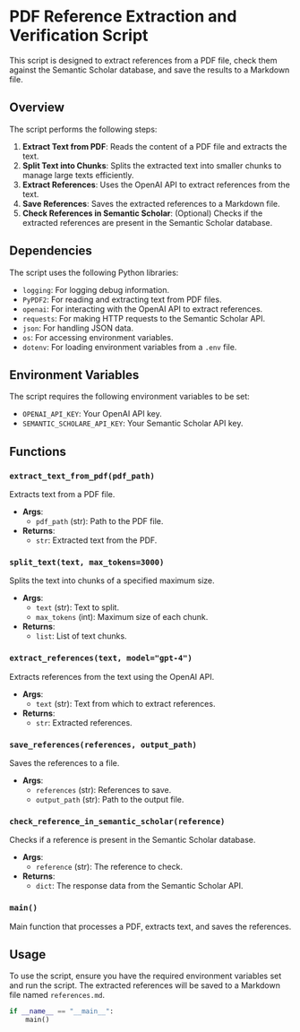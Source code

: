 # PDF Reference Extraction and Verification Script

This script is designed to extract references from a PDF file, check them against the Semantic Scholar database, and save the results to a Markdown file.

## Overview

The script performs the following steps:

1. **Extract Text from PDF**: Reads the content of a PDF file and extracts the text.
2. **Split Text into Chunks**: Splits the extracted text into smaller chunks to manage large texts efficiently.
3. **Extract References**: Uses the OpenAI API to extract references from the text.
4. **Save References**: Saves the extracted references to a Markdown file.
5. **Check References in Semantic Scholar**: (Optional) Checks if the extracted references are present in the Semantic Scholar database.

## Dependencies

The script uses the following Python libraries:

- `logging`: For logging debug information.
- `PyPDF2`: For reading and extracting text from PDF files.
- `openai`: For interacting with the OpenAI API to extract references.
- `requests`: For making HTTP requests to the Semantic Scholar API.
- `json`: For handling JSON data.
- `os`: For accessing environment variables.
- `dotenv`: For loading environment variables from a `.env` file.

## Environment Variables

The script requires the following environment variables to be set:

- `OPENAI_API_KEY`: Your OpenAI API key.
- `SEMANTIC_SCHOLARE_API_KEY`: Your Semantic Scholar API key.

## Functions

### `extract_text_from_pdf(pdf_path)`

Extracts text from a PDF file.

- **Args**:
  - `pdf_path` (str): Path to the PDF file.
- **Returns**:
  - `str`: Extracted text from the PDF.

### `split_text(text, max_tokens=3000)`

Splits the text into chunks of a specified maximum size.

- **Args**:
  - `text` (str): Text to split.
  - `max_tokens` (int): Maximum size of each chunk.
- **Returns**:
  - `list`: List of text chunks.

### `extract_references(text, model="gpt-4")`

Extracts references from the text using the OpenAI API.

- **Args**:
  - `text` (str): Text from which to extract references.
- **Returns**:
  - `str`: Extracted references.

### `save_references(references, output_path)`

Saves the references to a file.

- **Args**:
  - `references` (str): References to save.
  - `output_path` (str): Path to the output file.

### `check_reference_in_semantic_scholar(reference)`

Checks if a reference is present in the Semantic Scholar database.

- **Args**:
  - `reference` (str): The reference to check.
- **Returns**:
  - `dict`: The response data from the Semantic Scholar API.

### `main()`

Main function that processes a PDF, extracts text, and saves the references.

## Usage

To use the script, ensure you have the required environment variables set and run the script. The extracted references will be saved to a Markdown file named `references.md`.

```python
if __name__ == "__main__":
    main()
